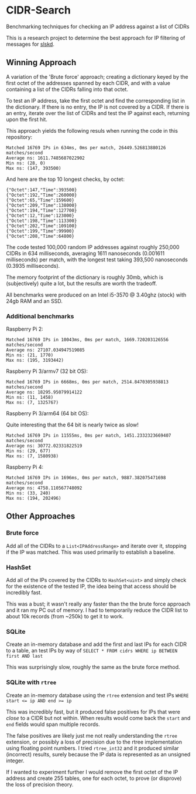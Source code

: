 # CIDR-Search
Benchmarking techniques for checking an IP address against a list of CIDRs

This is a research project to determine the best approach for IP filtering of messages for [slskd](https://github.com/slskd/slskd).

## Winning Approach

A variation of the 'Brute force' approach; creating a dictionary keyed by the first octet of the addresses spanned by each CIDR, and with a value containing a list of the CIDRs falling into that octet.

To test an IP address, take the first octet and find the corresponding list in the dictionary.  If there is no entry, the IP is not covered by a CIDR.  If there is an entry, iterate over the list of CIDRs and test the IP against each, returning upon the first hit.

This approach yields the following resuls when running the code in this repository:

```
Matched 16769 IPs in 634ms, 0ms per match, 26449.526813880126 matches/second
Average ns: 1611.7485687022902
Min ns: (28, 0)
Max ns: (147, 393500)
```

And here are the top 10 longest checks, by octet:

```
{"Octet":147,"Time":393500}
{"Octet":192,"Time":260000}
{"Octet":65,"Time":159600}
{"Octet":209,"Time":138000}
{"Octet":194,"Time":127700}
{"Octet":12,"Time":123000}
{"Octet":198,"Time":113300}
{"Octet":202,"Time":109100}
{"Octet":199,"Time":99900}
{"Octet":208,"Time":64800}
```

The code tested 100,000 random IP addresses against roughly 250,000 CIDRs in 634 milliseconds, averaging 1611 nanoseconds (0.001611 milliseconds) per match, with the longest test taking 393,500 nanoseconds (0.3935 milliseconds).

The memory footprint of the dictionary is roughly 30mb, which is (subjectively) quite a lot, but the results are worth the tradeoff.

All benchmarks were produced on an Intel i5-3570 @ 3.40ghz (stock) with 24gb RAM and an SSD.

### Additional benchmarks

Raspberry Pi 2:

```
Matched 16769 IPs in 10043ms, 0ms per match, 1669.720203126556 matches/second
Average ns: 27107.034947519085
Min ns: (21, 1770)
Max ns: (195, 3193442)
```

Raspberry Pi 3/armv7 (32 bit OS):

```
Matched 16769 IPs in 6668ms, 0ms per match, 2514.8470305938813 matches/second
Average ns: 18295.95079914122
Min ns: (11, 1458)
Max ns: (7, 1325767)

```

Raspberry Pi 3/arm64 (64 bit OS):

Quite interesting that the 64 bit is nearly twice as slow!

```
Matched 16769 IPs in 11555ms, 0ms per match, 1451.2332323669407 matches/second
Average ns: 30772.02331822519
Min ns: (29, 677)
Max ns: (7, 1580938)
```

Raspberry Pi 4:

```
Matched 16769 IPs in 1696ms, 0ms per match, 9887.382075471698 matches/second
Average ns: 4758.110567748092
Min ns: (33, 240)
Max ns: (194, 202496)
```

## Other Approaches

### Brute force

Add all of the CIDRs to a `List<IPAddressRange>` and iterate over it, stopping if the IP was matched.  This was used primarily to establish a baseline.

### HashSet

Add all of the IPs covered by the CIDRs to  `HashSet<uint>` and simply check for the existence of the tested IP, the idea being that access should be incredibly fast.

This was a bust; it wasn't really any faster than the the brute force approach and it ran my PC out of memory.  I had to temporarily reduce the CIDR list to about 10k records (from ~250k) to get it to work.

### SQLite

Create an in-memory database and add the first and last IPs for each CIDR to a table, an test IPs by way of `SELECT * FROM cidrs WHERE ip BETWEEN first AND last`

This was surprisingly slow, roughly the same as the brute force method.

### SQLite with `rtree`

Create an in-memory database using the `rtree` extension and test IPs `WHERE start <= ip AND end >= ip`

This was incredibly fast, but it produced false positives for IPs that were _close_ to a CIDR but not within.  When results would come back the `start` and `end` fields would span multiple records.

The false positives are likely just me not really understanding the `rtree` extension, or possibly a loss of precision due to the rtree implementation using floating point numbers.  I tried `rtree_int32` and it produced similar (incorrect) results, surely because the IP data is represented as an unsigned integer.

If I wanted to experiment further I would remove the first octet of the IP address and create 255 tables, one for each octet, to prove (or disprove) the loss of precision theory.